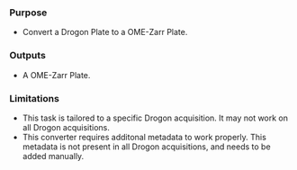### Purpose

- Convert a Drogon Plate to a OME-Zarr Plate.

### Outputs

- A OME-Zarr Plate.

### Limitations

- This task is tailored to a specific Drogon acquisition. It may not work on all Drogon acquisitions.
- This converter requires additonal metadata to work properly. This metadata is not present in all Drogon acquisitions, and needs to be added manually.
